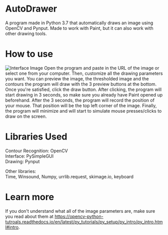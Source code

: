 # AutoDrawer
A program made in Python 3.7 that automatically draws an image using OpenCV and Pynput. Made to work with Paint, but it can also work with other drawing tools.

# How to use
![Interface Image](https://github.com/GustavoMuller2019/AutoDrawer/blob/master/examples/interfaceExample.png?raw=true)
Open the program and paste in the URL of the image or select one from your computer.
Then, customize all the drawing parameters you want. You can preview the image, the thresholded image
and the contours the program will draw with the 3 preview buttons at the bottom.
Once you're satisfied, click the draw button. After clicking, the program will start drawing in 3 seconds,
so make sure you already have Paint opened up beforehand.
After the 3 seconds, the program will record the position of your mouse. That position will be the top left corner of the image.
Finally, the program will minimize and will start to simulate mouse presses/clicks to draw on the screen.

# Libraries Used
Contour Recognition: OpenCV<br/>
Interface: PySimpleGUI<br/>
Drawing: Pynput<br/>

Other libraries:<br/>
Time, Winsound, Numpy, urrlib.request, skimage.io, keyboard

# Learn more
If you don't understand what all of the image parameters are, make sure you read about them at https://opencv-python-tutroals.readthedocs.io/en/latest/py_tutorials/py_setup/py_intro/py_intro.html#intro.
